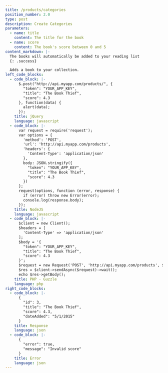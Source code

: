 ```yaml
---
title: /products/categories
position_number: 2.0
type: post
description: Create Categories
parameters:
  - name: title
    content: The title for the book
  - name: score
    content: The book's score between 0 and 5
content_markdown: |-
  The books will automatically be added to your reading list
  {: .success}

  Adds a book to your collection.
left_code_blocks:
  - code_block: |-
      $.post("http://api.myapp.com/products/", {
        "token": "YOUR_APP_KEY",
        "title": "The Book Thief",
        "score": 4.3
      }, function(data) {
        alert(data);
      });
    title: jQuery
    language: javascript
  - code_block: |-
      var request = require('request');
      var options = {
        'method': 'POST',
        'url': 'http://api.myapp.com/products',
        'headers': {
          'Content-Type': 'application/json'
        },
        body: JSON.stringify({
          "token": "YOUR_APP_KEY",
          "title": "The Book Thief",
          "score": 4.3
        })
      };
      request(options, function (error, response) {
        if (error) throw new Error(error);
        console.log(response.body);
      });
    title: NodeJS
    language: javascript
  - code_block: |-
      $client = new Client();
      $headers = [
        'Content-Type' => 'application/json'
      ];
      $body = '{
        "token": "YOUR_APP_KEY",
        "title": "The Book Thief",
        "score": 4.3
      }';
      $request = new Request('POST', 'http://api.myapp.com/products', $headers, $body);
      $res = $client->sendAsync($request)->wait();
      echo $res->getBody();
    title: PHP - Guzzle
    language: php
right_code_blocks:
  - code_block: |-
      {
        "id": 3,
        "title": "The Book Thief",
        "score": 4.3,
        "dateAdded": "5/1/2015"
      }
    title: Response
    language: json
  - code_block: |-
      {
        "error": true,
        "message": "Invalid score"
      }
    title: Error
    language: json
---
```

